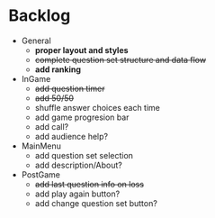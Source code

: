 # Backlog

- General
  - **proper layout and styles**
  - ~~complete question set structure and data flow~~
  - **add ranking**
- InGame
  - ~~add question timer~~
  - ~~add 50/50~~
  - shuffle answer choices each time
  - add game progresion bar
  - add call?
  - add audience help?
- MainMenu
  - add question set selection
  - add description/About?
- PostGame
  - ~~add last question info on loss~~
  - add play again button?
  - add change question set button?
